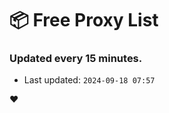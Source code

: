 # :package: Free Proxy List
### Updated every 15 minutes.

- Last updated: `2024-09-18 07:57`

:heart:
